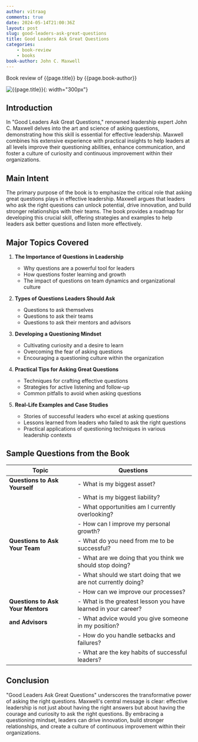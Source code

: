 ```yaml
---
author: vitraag
comments: true
date: 2024-05-14T21:00:36Z
layout: post
slug: good-leaders-ask-great-questions
title: Good Leaders Ask Great Questions
categories:
    - book-review
    - books
book-author: John C. Maxwell
---
```

Book review of {{page.title}} by {{page.book-author}}

![{{page.title}}]({{site.url}}{{site.baseurl}}/assets/images/books/{{page.slug}}.jpg){: width="300px"}

## Introduction
In "Good Leaders Ask Great Questions," renowned leadership expert John C. Maxwell delves into the art and science of asking questions, demonstrating how this skill is essential for effective leadership. Maxwell combines his extensive experience with practical insights to help leaders at all levels improve their questioning abilities, enhance communication, and foster a culture of curiosity and continuous improvement within their organizations.

## Main Intent
The primary purpose of the book is to emphasize the critical role that asking great questions plays in effective leadership. Maxwell argues that leaders who ask the right questions can unlock potential, drive innovation, and build stronger relationships with their teams. The book provides a roadmap for developing this crucial skill, offering strategies and examples to help leaders ask better questions and listen more effectively.

## Major Topics Covered
1. **The Importance of Questions in Leadership**
   - Why questions are a powerful tool for leaders
   - How questions foster learning and growth
   - The impact of questions on team dynamics and organizational culture

2. **Types of Questions Leaders Should Ask**
   - Questions to ask themselves
   - Questions to ask their teams
   - Questions to ask their mentors and advisors

3. **Developing a Questioning Mindset**
   - Cultivating curiosity and a desire to learn
   - Overcoming the fear of asking questions
   - Encouraging a questioning culture within the organization

4. **Practical Tips for Asking Great Questions**
   - Techniques for crafting effective questions
   - Strategies for active listening and follow-up
   - Common pitfalls to avoid when asking questions

5. **Real-Life Examples and Case Studies**
   - Stories of successful leaders who excel at asking questions
   - Lessons learned from leaders who failed to ask the right questions
   - Practical applications of questioning techniques in various leadership contexts

## Sample Questions from the Book

| **Topic**                        | **Questions**                                                                                   |
|----------------------------------|-------------------------------------------------------------------------------------------------|
| **Questions to Ask Yourself**    | - What is my biggest asset?                                                                     |
|                                  | - What is my biggest liability?                                                                 |
|                                  | - What opportunities am I currently overlooking?                                                |
|                                  | - How can I improve my personal growth?                                                         |
| **Questions to Ask Your Team**   | - What do you need from me to be successful?                                                    |
|                                  | - What are we doing that you think we should stop doing?                                        |
|                                  | - What should we start doing that we are not currently doing?                                   |
|                                  | - How can we improve our processes?                                                             |
| **Questions to Ask Your Mentors**| - What is the greatest lesson you have learned in your career?                                  |
| **and Advisors**                 | - What advice would you give someone in my position?                                            |
|                                  | - How do you handle setbacks and failures?                                                      |
|                                  | - What are the key habits of successful leaders?                                                |

## Conclusion
"Good Leaders Ask Great Questions" underscores the transformative power of asking the right questions. Maxwell's central message is clear: effective leadership is not just about having the right answers but about having the courage and curiosity to ask the right questions. By embracing a questioning mindset, leaders can drive innovation, build stronger relationships, and create a culture of continuous improvement within their organizations.

